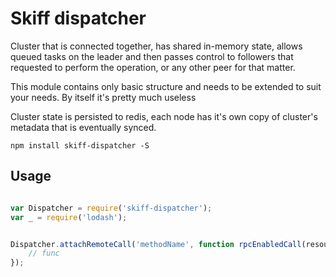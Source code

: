 # Skiff dispatcher

Cluster that is connected together, has shared in-memory state, allows queued
tasks on the leader and then passes control to followers that requested to perform
the operation, or any other peer for that matter.

This module contains only basic structure and needs to be extended to suit your needs.
By itself it's pretty much useless

Cluster state is persisted to redis, each node has it's own copy of cluster's metadata
that is eventually synced.

`npm install skiff-dispatcher -S`

## Usage

```js

var Dispatcher = require('skiff-dispatcher');
var _ = require('lodash');


Dispatcher.attachRemoteCall('methodName', function rpcEnabledCall(resourceId, resourceType, arg1, arg2, ..., next) {
    // func
});

```

